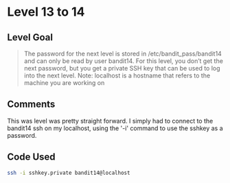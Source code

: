 # Level 13 to 14

## Level Goal
> The password for the next level is stored in /etc/bandit_pass/bandit14 and can only be read by user bandit14. For this level, you don’t get the next password, but you get a private SSH key that can be used to log into the next level. Note: localhost is a hostname that refers to the machine you are working on

## Comments
This was level was pretty straight forward. I simply had to connect to the bandit14 ssh on my localhost, using the '-i' command to use the sshkey as a password.

Code Used
------
```bash
ssh -i sshkey.private bandit14@localhost
```
